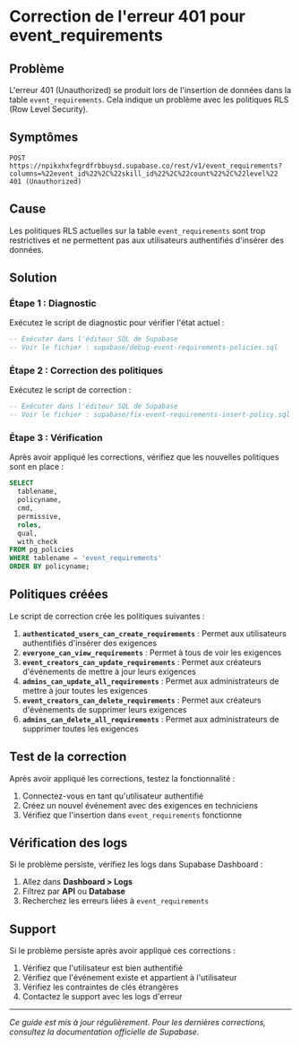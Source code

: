 # Correction de l'erreur 401 pour event_requirements

## Problème
L'erreur 401 (Unauthorized) se produit lors de l'insertion de données dans la table `event_requirements`. Cela indique un problème avec les politiques RLS (Row Level Security).

## Symptômes
```
POST https://npikxhxfegrdfrbbuysd.supabase.co/rest/v1/event_requirements?columns=%22event_id%22%2C%22skill_id%22%2C%22count%22%2C%22level%22 401 (Unauthorized)
```

## Cause
Les politiques RLS actuelles sur la table `event_requirements` sont trop restrictives et ne permettent pas aux utilisateurs authentifiés d'insérer des données.

## Solution

### Étape 1 : Diagnostic
Exécutez le script de diagnostic pour vérifier l'état actuel :

```sql
-- Exécuter dans l'éditeur SQL de Supabase
-- Voir le fichier : supabase/debug-event-requirements-policies.sql
```

### Étape 2 : Correction des politiques
Exécutez le script de correction :

```sql
-- Exécuter dans l'éditeur SQL de Supabase
-- Voir le fichier : supabase/fix-event-requirements-insert-policy.sql
```

### Étape 3 : Vérification
Après avoir appliqué les corrections, vérifiez que les nouvelles politiques sont en place :

```sql
SELECT 
  tablename,
  policyname,
  cmd,
  permissive,
  roles,
  qual,
  with_check
FROM pg_policies 
WHERE tablename = 'event_requirements'
ORDER BY policyname;
```

## Politiques créées

Le script de correction crée les politiques suivantes :

1. **`authenticated_users_can_create_requirements`** : Permet aux utilisateurs authentifiés d'insérer des exigences
2. **`everyone_can_view_requirements`** : Permet à tous de voir les exigences
3. **`event_creators_can_update_requirements`** : Permet aux créateurs d'événements de mettre à jour leurs exigences
4. **`admins_can_update_all_requirements`** : Permet aux administrateurs de mettre à jour toutes les exigences
5. **`event_creators_can_delete_requirements`** : Permet aux créateurs d'événements de supprimer leurs exigences
6. **`admins_can_delete_all_requirements`** : Permet aux administrateurs de supprimer toutes les exigences

## Test de la correction

Après avoir appliqué les corrections, testez la fonctionnalité :

1. Connectez-vous en tant qu'utilisateur authentifié
2. Créez un nouvel événement avec des exigences en techniciens
3. Vérifiez que l'insertion dans `event_requirements` fonctionne

## Vérification des logs

Si le problème persiste, vérifiez les logs dans Supabase Dashboard :

1. Allez dans **Dashboard > Logs**
2. Filtrez par **API** ou **Database**
3. Recherchez les erreurs liées à `event_requirements`

## Support

Si le problème persiste après avoir appliqué ces corrections :

1. Vérifiez que l'utilisateur est bien authentifié
2. Vérifiez que l'événement existe et appartient à l'utilisateur
3. Vérifiez les contraintes de clés étrangères
4. Contactez le support avec les logs d'erreur

---

*Ce guide est mis à jour régulièrement. Pour les dernières corrections, consultez la documentation officielle de Supabase.* 